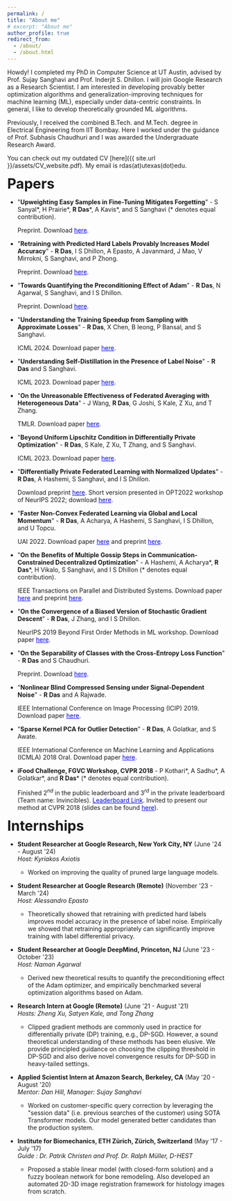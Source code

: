 ```yaml
---
permalink: /
title: "About me"
# excerpt: "About me"
author_profile: true
redirect_from: 
  - /about/
  - /about.html
---
```


Howdy! I completed my PhD in Computer Science at UT Austin, advised by Prof. Sujay Sanghavi and Prof. Inderjit S. Dhillon. I will join Google Research as a Research Scientist. I am interested in developing provably better optimization algorithms and generalization-improving techniques for machine learning (ML), especially under data-centric constraints. In general, I like to develop theoretically grounded ML algorithms.

Previously, I received the combined B.Tech. and M.Tech. degree in Electrical Engineering from IIT Bombay. Here I worked under the guidance of Prof. Subhasis Chaudhuri and I was awarded the Undergraduate Research Award.

You can check out my outdated CV [here]({{ site.url }}/assets/CV_website.pdf). My email is rdas(at)utexas(dot)edu.

**<font size="+3">Papers</font>**

* "**Upweighting Easy Samples in Fine-Tuning Mitigates Forgetting**" - S Sanyal\*, H Prairie\*, **R Das**\*, A Kavis\*, and S Sanghavi (\* denotes equal contribution).

    Preprint. Download <a href="https://arxiv.org/abs/2502.02797" style="color: #0000FF">here</a>.

* "**Retraining with Predicted Hard Labels Provably Increases Model Accuracy**" - **R Das**, I S Dhillon, A Epasto, A Javanmard, J Mao, V Mirrokni, S Sanghavi, and P Zhong.

    Preprint. Download <a href="https://arxiv.org/abs/2406.11206" style="color: #0000FF">here</a>.

* "**Towards Quantifying the Preconditioning Effect of Adam**" - **R Das**, N Agarwal, S Sanghavi, and I S Dhillon.

    Preprint. Download <a href="https://arxiv.org/abs/2402.07114" style="color: #0000FF">here</a>.

* "**Understanding the Training Speedup from Sampling with Approximate Losses**" - **R Das**, X Chen, B Ieong, P Bansal, and S Sanghavi.

    ICML 2024. Download paper <a href="https://openreview.net/pdf/d3f58fe5de95e47b4f05e4c964d14b536ec6d510.pdf" style="color: #0000FF">here</a>.

* "**Understanding Self-Distillation in the Presence of Label Noise**" - **R Das** and S Sanghavi.
   
   ICML 2023. Download paper <a href="https://proceedings.mlr.press/v202/das23d/das23d.pdf" style="color: #0000FF">here</a>.

* "**On the Unreasonable Effectiveness of Federated Averaging with Heterogeneous Data**" - J Wang, **R Das**, G Joshi, S Kale, Z Xu, and T Zhang.

    TMLR. Download paper <a href="https://openreview.net/pdf?id=zF76Ga4EPs" style="color: #0000FF">here</a>.

* "**Beyond Uniform Lipschitz Condition in Differentially Private Optimization**" - **R Das**, S Kale, Z Xu, T Zhang, and S Sanghavi.

    ICML 2023. Download paper <a href="https://proceedings.mlr.press/v202/das23c/das23c.pdf" style="color: #0000FF">here</a>. 
    
* "**Differentially Private Federated Learning with Normalized Updates**" - **R Das**, A Hashemi, S Sanghavi, and I S Dhillon.

    Download preprint <a href="https://arxiv.org/pdf/2106.07094.pdf" style="color: #0000FF">here</a>. Short version presented in OPT2022 workshop of NeurIPS 2022; download <a href="https://openreview.net/pdf?id=0FllaTqjor7" style="color: #0000FF">here</a>.

* "**Faster Non-Convex Federated Learning via Global and Local Momentum**" - **R Das**, A Acharya, A Hashemi, S Sanghavi, I S Dhillon, and U Topcu.

    UAI 2022. Download paper <a href="https://proceedings.mlr.press/v180/das22b.html" style="color: #0000FF">here</a> and preprint <a href="https://arxiv.org/pdf/2012.04061.pdf" style="color: #0000FF">here</a>.

* "**On the Benefits of Multiple Gossip Steps in Communication-Constrained Decentralized Optimization**" - A Hashemi, A Acharya\*, **R Das**\*, H Vikalo, S Sanghavi, and I S Dhillon (\* denotes equal contribution).

    IEEE Transactions on Parallel and Distributed Systems. Download paper <a href="https://ieeexplore.ieee.org/abstract/document/9664349" style="color: #0000FF">here</a> and preprint <a href="https://arxiv.org/pdf/2011.10643.pdf" style="color: #0000FF">here</a>.
    
* "**On the Convergence of a Biased Version of Stochastic Gradient Descent**" - **R Das**, J Zhang, and I S Dhillon.

     NeurIPS 2019 Beyond First Order Methods in ML workshop. Download paper <a href="https://drive.google.com/file/d/1fn1iO_CXWJzgVqiY3p84NfCf__i6hKCW/view" style="color: #0000FF">here</a>.

* "**On the Separability of Classes with the Cross-Entropy Loss Function**" - **R Das** and S Chaudhuri.

    Preprint. Download <a href="https://arxiv.org/abs/1909.06930" style="color: #0000FF">here</a>.
    
* "**Nonlinear Blind Compressed Sensing under Signal-Dependent Noise**" - **R Das** and A Rajwade.

    IEEE International Conference on Image Processing (ICIP) 2019. Download paper <a href="https://ieeexplore.ieee.org/abstract/document/8803173" style="color: #0000FF">here</a>.

* "**Sparse Kernel PCA for Outlier Detection**" - **R Das**, A Golatkar, and S Awate.

    IEEE International Conference on Machine Learning and Applications (ICMLA) 2018 Oral. Download paper <a href="https://arxiv.org/abs/1809.02497" style="color: #0000FF">here</a>.

* **iFood Challenge, FGVC Workshop, CVPR 2018** - P Kothari\*, A Sadhu\*, A Golatkar\*, and **R Das**\* (\* denotes equal contribution).

    Finished $2^{nd}$ in the public leaderboard and $3^{rd}$ in the private leaderboard (Team name: Invincibles). <a href="https://www.kaggle.com/c/ifood2018/leaderboard" style="color: #0000FF">Leaderboard Link</a>.
    Invited to present our method at CVPR 2018 (slides can be found  <a href="https://drive.google.com/file/d/1ycgDwlw62mWgaLy5qslvqjyiND0vgYTG/view?usp=sharing" style="color: #0000FF">here</a>).

**<font size="+3">Internships</font>**

* **Student Researcher at Google Research, New York City, NY** (June '24 - August '24) <br/>
    *Host: Kyriakos Axiotis* <br/>
    * Worked on improving the quality of pruned large language models.  <br/>

* **Student Researcher at Google Research (Remote)** (November '23 - March '24) <br/>
    *Host: Alessandro Epasto* <br/>
    * Theoretically showed that retraining with predicted hard labels improves model accuracy in the presence of label noise. Empirically we showed that retraining appropriately can significantly improve training with label differential privacy.  <br/>
    
* **Student Researcher at Google DeepMind, Princeton, NJ** (June '23 - October '23) <br/>
    *Host: Naman Agarwal* <br/>
    * Derived new theoretical results to quantify the preconditioning effect of the Adam optimizer, and empirically benchmarked several optimization algorithms based on Adam. <br/>
    
* **Research Intern at Google (Remote)** (June '21 - August '21) <br/>
    *Hosts: Zheng Xu, Satyen Kale, and Tong Zhang* <br/>
    * Clipped gradient methods are commonly used in practice for differentially private (DP) training, e.g., DP-SGD. However, a sound theoretical understanding of these methods has been elusive. We provide principled guidance on choosing the clipping threshold in DP-SGD and also derive novel convergence results for DP-SGD in heavy-tailed settings. <br/>

* **Applied Scientist Intern at Amazon Search, Berkeley, CA** (May '20 - August '20) <br/>
    *Mentor: Dan Hill, Manager: Sujay Sanghavi* <br/>
    * Worked on customer-specific query correction by leveraging the "session data" (i.e. previous searches of the customer) using SOTA Transformer models. Our model generated better candidates than the production system. <br/>

* **Institute for Biomechanics, ETH Zürich, Zürich, Switzerland** (May '17 - July '17) <br/>
    *Guide : Dr. Patrik Christen and Prof. Dr. Ralph Müller, D-HEST* <br/>
    * Proposed a stable linear model (with closed-form solution) and a fuzzy boolean network for bone remodeling. Also developed an automated 2D-3D image registration framework for histology images from scratch. <br/>
